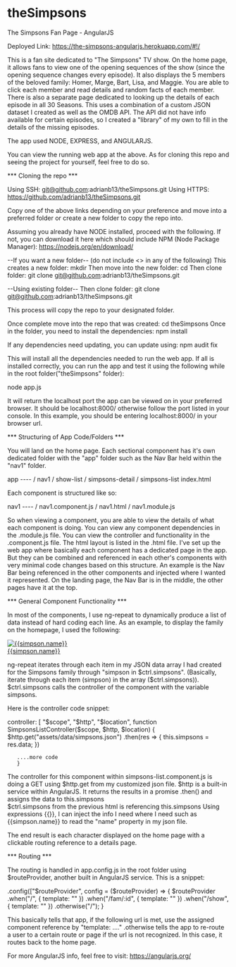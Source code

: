# theSimpsons
The Simpsons Fan Page - AngularJS

Deployed Link: https://the-simpsons-angularjs.herokuapp.com/#!/

This is a fan site dedicated to "The Simpsons" TV show.  On the home page, it allows fans to view one of the opening sequences of the show (since the opening sequence changes every episode). It also displays the 5 members of the beloved family: Homer, Marge, Bart, Lisa, and Maggie.  You are able to click each member and read details and random facts of each member.  There is also a separate page dedicated to looking up the details of each episode in all 30 Seasons.  This uses a combination of a custom JSON dataset I created as well as the OMDB API.  The API did not have info available for certain episodes, so I created a "library" of my own to fill in the details of the missing episodes.

The app used NODE, EXPRESS, and ANGULARJS.

You can view the running web app at the above.  As for cloning this repo and seeing the project for yourself, feel free to do so.

*** Cloning the repo ***

Using SSH: git@github.com:adrianb13/theSimpsons.git
Using HTTPS: https://github.com/adrianb13/theSimpsons.git

Copy one of the above links depending on your preference and move into a preferred folder or create a new folder to copy the repo into.

Assuming you already have NODE installed, proceed with the following. If not, you can download it here which should include NPM (Node Package Manager):
https://nodejs.org/en/download/

--If you want a new folder--
(do not include <> in any of the following)
This creates a new folder:                                      mkdir <foldername>
Then move into the new folder:                                  cd <foldername>
Then clone folder:                                              git clone git@github.com:adrianb13/theSimpsons.git

--Using existing folder--
Then clone folder:                                              git clone git@github.com:adrianb13/theSimpsons.git

This process will copy the repo to your designated folder.

Once complete move into the repo that was created:              cd theSimpsons
Once in the folder, you need to install the dependencies:       npm install

If any dependencies need updating, you can update using:        npm audit fix

This will install all the dependencies needed to run the web app. If all is installed correctly, you can run the app and test it using the following while in the root folder("theSimpsons" folder):

node app.js

It will return the localhost port the app can be viewed on in your preferred browser. It should be localhost:8000/ otherwise follow the port listed in your console.  In this example, you should be entering localhost:8000/ in your browser url.

*** Structuring of App Code/Folders ***

You will land on the home page.  Each sectional component has it's own dedicated folder with the "app" folder such as the Nav Bar held within the "nav1" folder.

app ----
       / nav1
       / show-list
       / simpsons-detail
       / simpsons-list
       index.html
       
Each component is structured like so:

nav1 ----
        / nav1.component.js
        / nav1.html
        / nav1.module.js
        
So when viewing a component, you are able to view the details of what each component is doing. You can view any component dependencies in the .module.js file. You can view the controller and functionality in the .component.js file.  The html layout is listed in the .html file. I've set up the web app where basically each component has a dedicated page in the app. But they can be combined and referenced in each other's components with very minimal code changes based on this structure.  An example is the Nav Bar being referenced in the other components and injected where I wanted it represented.  On the landing page, the Nav Bar is in the middle, the other pages have it at the top.

*** General Component Functionality ***

In most of the components, I use ng-repeat to dynamically produce a list of data instead of hard coding each line.  As an example, to display the family on the homepage, I used the following:

<div ng-repeat="simpson in $ctrl.simpsons" class="cBox">
    <a href="#!/fam/{{simpson.id}}">
         <img src="{{simpson.image}}" alt="{{simpson.name}}" class="imgBox" />
         <div class="font">{{simpson.name}}</div>
    </a>
</div>

ng-repeat iterates through each item in my JSON data array I had created for the Simpsons family through "simpson in $ctrl.simpsons".
(Basically, iterate through each item (simpson) in the array ($ctrl.simpsons)).
$ctrl.simpsons calls the controller of the component with the variable simpsons.

Here is the controller code snippet:

controller: [ "$scope", "$http", "$location",
   function SimpsonsListController($scope, $http, $location) {
       $http.get("assets/data/simpsons.json")
          .then(res => {
            this.simpsons = res.data;
          })
          
       ....more code
       }
       
The controller for this component within simpsons-list.component.js is doing a GET using $http.get from my customized json file. 
$http is a built-in service within AngularJS.
It returns the results in a promise .then() and assigns the data to this.simpsons  
$ctrl.simpsons from the previous html is referencing this.simpsons
Using expressions {{}}, I can inject the info I need where I need such as {{simpson.name}} to read the "name" property in my json file.

The end result is each character displayed on the home page with a clickable routing reference to a details page.

*** Routing *** 

The routing is handled in app.config.js in the root folder using $routeProvider, another built in AngularJS service.
This is a snippet:

.config(["$routeProvider", 
    config = ($routeProvider) => {
      $routeProvider
        .when("/", {
          template: "<simpsons-list><simpsons-list>"
        })
        .when("/fam/:id", {
          template: "<simpsons-detail><simpsons-detail>"
        })
        .when("/show", {
          template: "<show-list><show-list>"
        })
        .otherwise("/");
    }  
    
This basically tells that app, if the following url is met, use the assigned component reference by "template: ...." 
.otherwise tells the app to re-route a user to a certain route or page if the url is not recognized.  In this case, it routes back to the home page.


For more AngularJS info, feel free to visit: https://angularjs.org/
